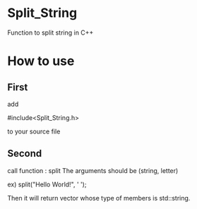 # Split_String
Function to split string in C++

# How to use

## First

add 

#include<Split_String.h>

to your source file

## Second

call function : split
The arguments should be (string, letter)

ex) split("Hello World!", ' ');

Then it will return vector whose type of members is std::string.

